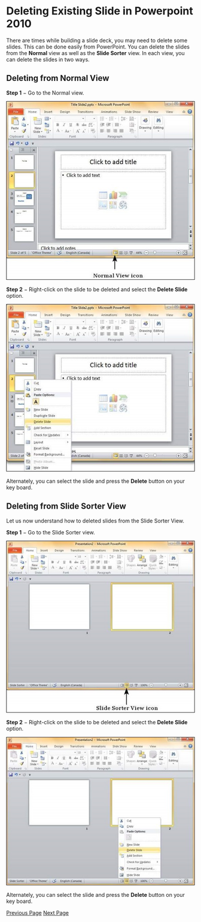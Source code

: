 # Deleting Existing Slide in Powerpoint 2010
There are times while building a slide deck, you may need to delete some slides. This can be done easily from PowerPoint. You can delete the slides from the **Normal** view as well as the **Slide Sorter** view. In each view, you can delete the slides in two ways.

## Deleting from Normal View
**Step 1** − Go to the Normal view.

![Microsoft PowerPoint 2010](../powerpoint/images/delete_normal_view.jpg)

**Step 2** − Right-click on the slide to be deleted and select the **Delete Slide** option.

![Microsoft PowerPoint 2010](../powerpoint/images/normal_delete.jpg)

Alternately, you can select the slide and press the **Delete** button on your key board.

## Deleting from Slide Sorter View
Let us now understand how to deleted slides from the Slide Sorter View.

**Step 1** − Go to the Slide Sorter view.

![Microsoft PowerPoint 2010](../powerpoint/images/delete_slide_sorter_view.jpg)

**Step 2** − Right-click on the slide to be deleted and select the **Delete Slide** option.

![Microsoft PowerPoint 2010](../powerpoint/images/slide_sorter_delete.jpg)

Alternately, you can select the slide and press the **Delete** button on your key board.


[Previous Page](../powerpoint/powerpoint_adding_new_text_boxes.md) [Next Page](../powerpoint/powerpoint_rearranging_slides.md) 
